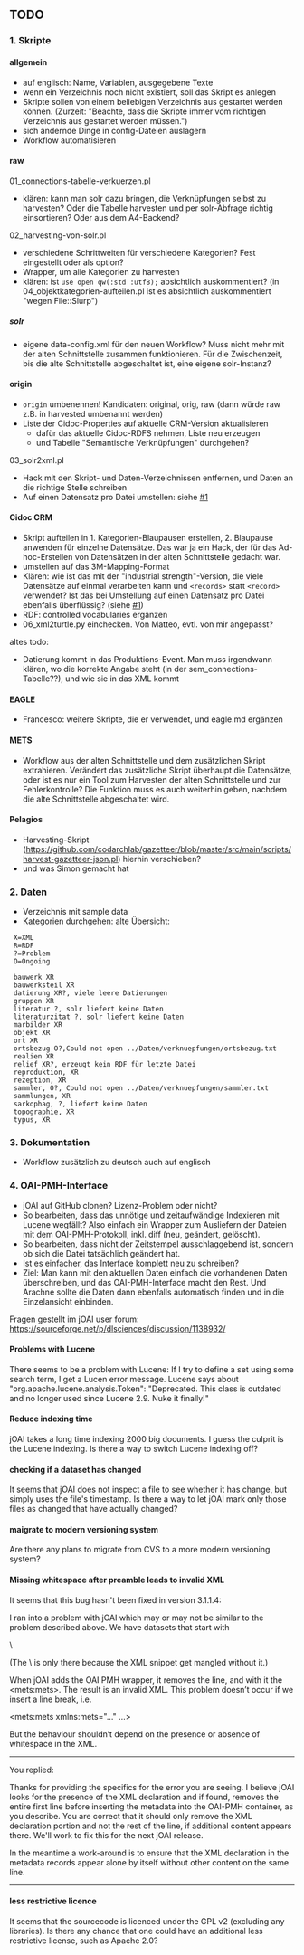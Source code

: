 ## TODO

### 1. Skripte 

#### allgemein
* auf englisch: Name, Variablen, ausgegebene Texte
* wenn ein Verzeichnis noch nicht existiert, soll das Skript es anlegen
* Skripte sollen von einem beliebigen Verzeichnis aus gestartet werden können. (Zurzeit: "Beachte, dass die Skripte immer vom richtigen Verzeichnis aus gestartet werden müssen.")
* sich ändernde Dinge in config-Dateien auslagern
* Workflow automatisieren

#### raw
01_connections-tabelle-verkuerzen.pl
* klären: kann man solr dazu bringen, die Verknüpfungen selbst zu harvesten? Oder die Tabelle harvesten und per solr-Abfrage richtig einsortieren? Oder aus dem A4-Backend?

02_harvesting-von-solr.pl
* verschiedene Schrittweiten für verschiedene Kategorien? Fest eingestellt oder als option?
* Wrapper, um alle Kategorien zu harvesten
* klären: ist `use open qw(:std :utf8);` absichtlich auskommentiert? (in 04_objektkategorien-aufteilen.pl ist es absichtlich auskommentiert "wegen File::Slurp")

##### solr
* eigene data-config.xml für den neuen Workflow? Muss nicht mehr mit der alten Schnittstelle zusammen funktionieren. Für die Zwischenzeit, bis die alte Schnittstelle abgeschaltet ist, eine eigene solr-Instanz?


#### origin
* `origin` umbenennen! Kandidaten: original, orig, raw (dann würde raw z.B. in harvested umbenannt werden)
* Liste der Cidoc-Properties auf aktuelle CRM-Version aktualisieren 
  * dafür das aktuelle Cidoc-RDFS nehmen, Liste neu erzeugen
  * und Tabelle "Semantische Verknüpfungen" durchgehen?

03_solr2xml.pl
* Hack mit den Skript- und Daten-Verzeichnissen entfernen, und Daten an die richtige Stelle schreiben
* Auf einen Datensatz pro Datei umstellen: siehe [#1](../../issues/1)

#### Cidoc CRM
* Skript aufteilen in 1. Kategorien-Blaupausen erstellen, 2. Blaupause anwenden für einzelne Datensätze. Das war ja ein Hack, der für das Ad-hoc-Erstellen von Datensätzen in der alten Schnittstelle gedacht war.
* umstellen auf das 3M-Mapping-Format
* Klären: wie ist das mit der "industrial strength"-Version, die viele Datensätze auf einmal verarbeiten kann und `<records>` statt `<record>` verwendet? Ist das bei Umstellung auf einen Datensatz pro Datei ebenfalls überflüssig? (siehe [#1](../../issues/1))
* RDF: controlled vocabularies ergänzen
* 06_xml2turtle.py einchecken. Von Matteo, evtl. von mir angepasst?

altes todo:
* Datierung kommt in das Produktions-Event. Man muss irgendwann klären, wo die korrekte Angabe steht (in der sem_connections-Tabelle??), und wie sie in das XML kommt


#### EAGLE
* Francesco: weitere Skripte, die er verwendet, und eagle.md ergänzen


#### METS
* Workflow aus der alten Schnittstelle und dem zusätzlichen Skript extrahieren. Verändert das zusätzliche Skript überhaupt die Datensätze, oder ist es nur ein Tool zum Harvesten der alten Schnittstelle und zur  Fehlerkontrolle? Die Funktion muss es auch weiterhin geben, nachdem die alte Schnittstelle abgeschaltet wird.


#### Pelagios
* Harvesting-Skript (https://github.com/codarchlab/gazetteer/blob/master/src/main/scripts/harvest-gazetteer-json.pl) hierhin verschieben?
* und was Simon gemacht hat

### 2. Daten
* Verzeichnis mit sample data
* Kategorien durchgehen: alte Übersicht:

```
 X=XML
 R=RDF
 ?=Problem
 O=Ongoing

 bauwerk XR
 bauwerksteil XR
 datierung XR?, viele leere Datierungen
 gruppen XR
 literatur ?, solr liefert keine Daten
 literaturzitat ?, solr liefert keine Daten
 marbilder XR
 objekt XR
 ort XR
 ortsbezug O?,Could not open ../Daten/verknuepfungen/ortsbezug.txt
 realien XR
 relief XR?, erzeugt kein RDF für letzte Datei
 reproduktion, XR
 rezeption, XR
 sammler, O?, Could not open ../Daten/verknuepfungen/sammler.txt
 sammlungen, XR
 sarkophag, ?, liefert keine Daten
 topographie, XR
 typus, XR
```


### 3. Dokumentation
* Workflow zusätzlich zu deutsch auch auf englisch


### 4. OAI-PMH-Interface
* jOAI auf GitHub clonen? Lizenz-Problem oder nicht?
* So bearbeiten, dass das unnötige und zeitaufwändige Indexieren mit Lucene wegfällt? Also einfach ein Wrapper zum Ausliefern der Dateien mit dem OAI-PMH-Protokoll, inkl. diff (neu, geändert, gelöscht).
* So bearbeiten, dass nicht der Zeitstempel ausschlaggebend ist, sondern ob sich die Datei tatsächlich geändert hat.
* Ist es einfacher, das Interface komplett neu zu schreiben?
* Ziel: Man kann mit den aktuellen Daten einfach die vorhandenen Daten überschreiben, und das OAI-PMH-Interface macht den Rest. Und Arachne sollte die Daten dann ebenfalls automatisch finden und in die Einzelansicht einbinden.

Fragen gestellt im jOAI user forum: https://sourceforge.net/p/dlsciences/discussion/1138932/

#### Problems with Lucene
There seems to be a problem with Lucene: If I try to define a set using some search term, I get a Lucen error message. Lucene says about "org.apache.lucene.analysis.Token": "Deprecated. This class is outdated and no longer used since Lucene 2.9. Nuke it finally!" 

#### Reduce indexing time
jOAI takes a long time indexing 2000 big documents. I guess the culprit is the Lucene indexing. Is there a way to switch Lucene indexing off?

#### checking if a dataset has changed
It seems that jOAI does not inspect a file to see whether it has change, but simply uses the file's timestamp. Is there a way to let jOAI mark only those files as changed that have actually changed?

#### maigrate to modern versioning system
Are there any plans to migrate from CVS to a more modern versioning system?

#### Missing whitespace after preamble leads to invalid XML
It seems that this bug hasn't been fixed in version 3.1.1.4:

I ran into a problem with jOAI which may or may not be similar to the problem described above. We have datasets that start with
<?xml version="1.0" encoding="UTF-8"?>\<mets:mets xmlns:mets="..." ...>
(The \ is only there because the XML snippet get mangled without it.)

When jOAI adds the OAI PMH wrapper, it removes the <?xml version="1.0" encoding="UTF-8"?> line, and with it the \<mets:mets>. The result is an invalid XML. This problem doesn’t occur if we insert a line break, i.e.
<?xml version="1.0" encoding="UTF-8"?>
\<mets:mets xmlns:mets="..." ...>

But the behaviour shouldn’t depend on the presence or absence of whitespace in the XML.

***
You replied:

Thanks for providing the specifics for the error you are seeing. I believe jOAI looks for the presence of the XML declaration <?xml version="1.0" encoding="UTF-8"?> and if found, removes the entire first line before inserting the metadata into the OAI-PMH container, as you describe. You are correct that it should only remove the XML declaration portion and not the rest of the line, if additional content appears there. We'll work to fix this for the next jOAI release.

In the meantime a work-around is to ensure that the XML declaration in the metadata records appear alone by itself without other content on the same line.
***

#### less restrictive licence
It seems that the sourcecode is licenced under the GPL v2 (excluding any libraries). Is there any chance that one could have an additional less restrictive license, such as Apache 2.0?

